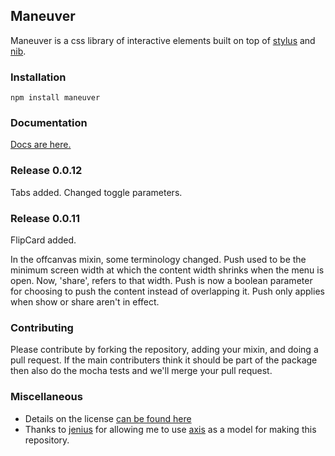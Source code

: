 Maneuver
----

Maneuver is a css library of interactive elements built on top of [stylus](https://github.com/LearnBoost/stylus) and [nib](http://visionmedia.github.io/nib/).

### Installation

```
npm install maneuver
```

### Documentation

<a href="http://rhythnic.github.io/maneuver-docs/">Docs are here.</a>

### Release 0.0.12
Tabs added.
Changed toggle parameters.

### Release 0.0.11
FlipCard added.

In the offcanvas mixin, some terminology changed.  Push used to be the minimum screen width at which the content width shrinks when the menu is open.  Now, 'share', refers to that width.  Push is now a boolean parameter for choosing to push the content instead of overlapping it.  Push only applies when show or share aren't in effect.

### Contributing
Please contribute by forking the repository, adding your mixin, and doing a pull request.  If the main contributers think it should be part of the package then also do the mocha tests and we'll merge your pull request.


### Miscellaneous

- Details on the license [can be found here](license.md)
- Thanks to <a href="https://github.com/jenius">jenius</a> for allowing me to use <a href="https://github.com/jenius/axis">axis</a> as a model for making this repository.